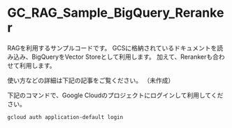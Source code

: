 # GC_RAG_Sample_BigQuery_Reranker

RAGを利用するサンプルコードです。
GCSに格納されているドキュメントを読み込み、BigQueryをVector Storeとして利用します。
加えて、Rerankerも合わせて利用します。


使い方などの詳細は下記の記事をご覧ください。
（未作成）

下記のコマンドで、Google Cloudのプロジェクトにログインして利用してください。

```
gcloud auth application-default login
```